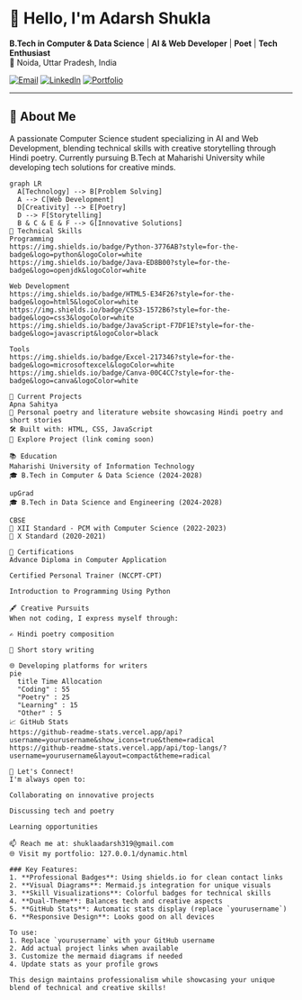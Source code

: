 # 👋 Hello, I'm Adarsh Shukla

**B.Tech in Computer & Data Science** | **AI & Web Developer** | **Poet** | **Tech Enthusiast**  
📍 Noida, Uttar Pradesh, India  

[![Email](https://img.shields.io/badge/-shuklaadarsh319@gmail.com-D14836?style=flat&logo=gmail&logoColor=white)](mailto:shuklaadarsh319@gmail.com)
[![LinkedIn](https://img.shields.io/badge/-Adarsh%20Shukla-0077B5?style=flat&logo=linkedin&logoColor=white)](https://www.linkedin.com/in/adarsh-shukla-techooding-12a75b31c9)
[![Portfolio](https://img.shields.io/badge/Portfolio-127.0.0.1/dynamic.html-FF5722?style=flat)](http://127.0.0.1/dynamic.html)

---

## 🚀 About Me

A passionate Computer Science student specializing in AI and Web Development, blending technical skills with creative storytelling through Hindi poetry. Currently pursuing B.Tech at Maharishi University while developing tech solutions for creative minds.

```mermaid
graph LR
  A[Technology] --> B[Problem Solving]
  A --> C[Web Development]
  D[Creativity] --> E[Poetry]
  D --> F[Storytelling]
  B & C & E & F --> G[Innovative Solutions]
🔧 Technical Skills
Programming
https://img.shields.io/badge/Python-3776AB?style=for-the-badge&logo=python&logoColor=white
https://img.shields.io/badge/Java-ED8B00?style=for-the-badge&logo=openjdk&logoColor=white

Web Development
https://img.shields.io/badge/HTML5-E34F26?style=for-the-badge&logo=html5&logoColor=white
https://img.shields.io/badge/CSS3-1572B6?style=for-the-badge&logo=css3&logoColor=white
https://img.shields.io/badge/JavaScript-F7DF1E?style=for-the-badge&logo=javascript&logoColor=black

Tools
https://img.shields.io/badge/Excel-217346?style=for-the-badge&logo=microsoftexcel&logoColor=white
https://img.shields.io/badge/Canva-00C4CC?style=for-the-badge&logo=canva&logoColor=white

🌟 Current Projects
Apna Sahitya
📖 Personal poetry and literature website showcasing Hindi poetry and short stories
🛠️ Built with: HTML, CSS, JavaScript
🔗 Explore Project (link coming soon)

📚 Education
Maharishi University of Information Technology
🎓 B.Tech in Computer & Data Science (2024-2028)

upGrad
🎓 B.Tech in Data Science and Engineering (2024-2028)

CBSE
🏫 XII Standard - PCM with Computer Science (2022-2023)
🏫 X Standard (2020-2021)

📜 Certifications
Advance Diploma in Computer Application

Certified Personal Trainer (NCCPT-CPT)

Introduction to Programming Using Python

🖋️ Creative Pursuits
When not coding, I express myself through:

✍️ Hindi poetry composition

📖 Short story writing

🌐 Developing platforms for writers
pie
  title Time Allocation
  "Coding" : 55
  "Poetry" : 25
  "Learning" : 15
  "Other" : 5
📈 GitHub Stats
https://github-readme-stats.vercel.app/api?username=yourusername&show_icons=true&theme=radical
https://github-readme-stats.vercel.app/api/top-langs/?username=yourusername&layout=compact&theme=radical

🤝 Let's Connect!
I'm always open to:

Collaborating on innovative projects

Discussing tech and poetry

Learning opportunities

📫 Reach me at: shuklaadarsh319@gmail.com
🌐 Visit my portfolio: 127.0.0.1/dynamic.html

### Key Features:
1. **Professional Badges**: Using shields.io for clean contact links
2. **Visual Diagrams**: Mermaid.js integration for unique visuals
3. **Skill Visualizations**: Colorful badges for technical skills
4. **Dual-Theme**: Balances tech and creative aspects
5. **GitHub Stats**: Automatic stats display (replace `yourusername`)
6. **Responsive Design**: Looks good on all devices

To use:
1. Replace `yourusername` with your GitHub username
2. Add actual project links when available
3. Customize the mermaid diagrams if needed
4. Update stats as your profile grows

This design maintains professionalism while showcasing your unique blend of technical and creative skills!
